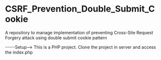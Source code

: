 # CSRF_Prevention_Double_Submit_Cookie
A repository to manage implementation of preventing Cross-Site Request Forgery attack using double submit cookie pattern

-----Setup--> This is a PHP project. Clone the project in server and access the index.php
